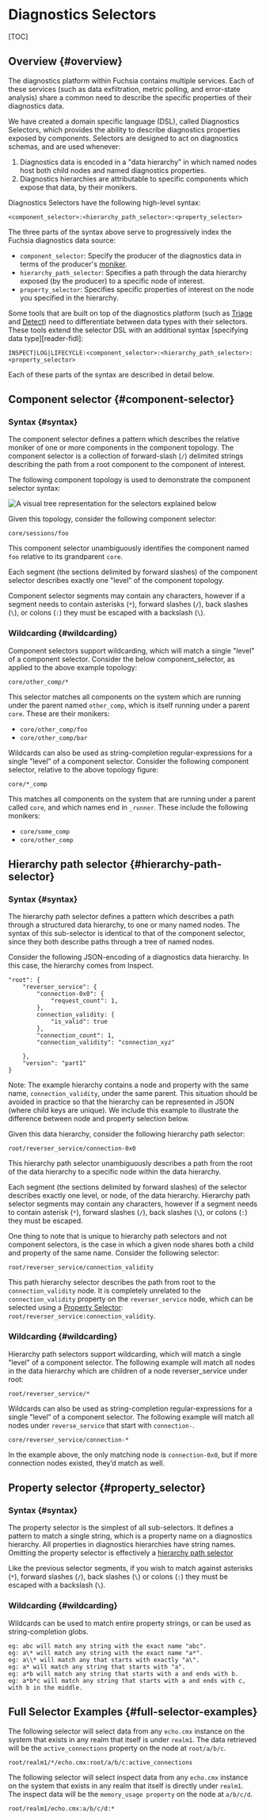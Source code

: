 # Diagnostics Selectors

[TOC]


## Overview {#overview}

The diagnostics platform within Fuchsia contains multiple services. Each of these services (such
as data exfiltration, metric polling, and error-state analysis) share a common need to describe
the specific properties of their diagnostics data.

We have created a domain specific language (DSL), called Diagnostics Selectors, which provides
the ability to describe diagnostics properties exposed by components. Selectors are designed to
act on diagnostics schemas, and are used whenever:

1. Diagnostics data is encoded in a "data hierarchy” in which named nodes host both child nodes
   and named diagnostics properties.
1. Diagnostics hierarchies are attributable to specific components which expose that data, by
   their monikers.

Diagnostics Selectors have the following high-level syntax:

```
<component_selector>:<hierarchy_path_selector>:<property_selector>
```

The three parts of the syntax above serve to progressively index the Fuchsia diagnostics data
source:

- `component_selector`: Specify the producer of the diagnostics data in terms of the producer's
  [moniker][moniker].
- `hierarchy_path_selector`: Specifies a path through the data hierarchy exposed (by the producer)
  to a specific node of interest.
- `property_selector`: Specifies specific properties of interest on the node you specified in the
  hierarchy.

Some tools that are built on top of the diagnostics platform (such as [Triage][triage] and
[Detect][detect]) need to differentiate between data types with their selectors. These tools extend
the selector DSL with an additional syntax [specifying data type][reader-fidl]:

```
INSPECT|LOG|LIFECYCLE:<component_selector>:<hierarchy_path_selector>:<property_selector>
```

Each of these parts of the syntax are described in detail below.


## Component selector {#component-selector}

### Syntax {#syntax}

The component selector defines a pattern which describes the relative moniker of one or more
components in the component topology. The component selector is a collection of forward-slash
(`/`) delimited strings describing the path from a root component to the component of interest.

The following component topology is used to demonstrate the component selector syntax:

![A visual tree representation for the selectors explained below][topology-example-img]


Given this topology, consider the following component selector:

```
core/sessions/foo
```

This component selector unambiguously identifies the component named `foo`
relative to its grandparent `core`.

Each segment (the sections delimited by forward slashes) of the component selector
describes exactly one "level” of the component topology.

Component selector segments may contain any characters, however if a segment needs to
contain asterisks (`*`), forward slashes (`/`), back slashes (<code>\\</code>), or colons (`:`)
they must be escaped with a backslash (<code>\\</code>).


### Wildcarding {#wildcarding}

Component selectors support wildcarding, which will match a single "level" of a component
selector. Consider the below component\_selector, as applied to the above example topology:

```
core/other_comp/*
```
This selector matches all components on the system which are running under the parent named
`other_comp`, which is itself running under a parent `core`. These are their monikers:

- `core/other_comp/foo`
- `core/other_comp/bar`

Wildcards can also be used as string-completion regular-expressions for a single "level” of a
component selector. Consider the following component selector, relative to the above topology
figure:


```
core/*_comp
```

This matches all components on the system that are running under a parent called `core`,
and which names end in `_runner`. These include the following monikers:

- `core/some_comp`
- `core/other_comp`

## Hierarchy path selector {#hierarchy-path-selector}

### Syntax {#syntax}

The hierarchy path selector defines a pattern which describes a path through a structured data
hierarchy, to one or many named nodes. The syntax of this sub-selector is identical to that of
the component selector, since they both describe paths through a tree of named nodes.

Consider the following JSON-encoding of a diagnostics data hierarchy. In this case, the hierarchy
comes from Inspect.

```
"root": {
    "reverser_service": {
        "connection-0x0": {
            "request_count": 1,
        },
        connection_validity: {
            "is_valid": true
        },
        "connection_count": 1,
        "connection_validity": "connection_xyz"

    },
    "version": "part1"
}
```

Note: The example hierarchy contains a node and property with the same
name, `connection_validity`, under the same parent. This situation should
be avoided in practice so that the hierarchy can be represented in JSON
(where child keys are unique). We include this example to illustrate
the difference between node and property selection below.

Given this data hierarchy, consider the following hierarchy path selector:

```
root/reverser_service/connection-0x0
```

This hierarchy path selector unambiguously describes a path from the root of the data hierarchy
to a specific node within the data hierarchy.

Each segment (the sections delimited by forward slashes) of the selector describes exactly one
level, or node, of the data hierarchy. Hierarchy path selector segments may contain any characters,
however if a segment needs to contain asterisk (`*`), forward slashes (`/`),
back slashes (<code>\\</code>), or colons (`:`) they must be escaped.

One thing to note that is unique to hierarchy path selectors and not component selectors, is the
case in which a given node shares both a child and property of the same name. Consider the
following selector:

```
root/reverser_service/connection_validity
```

This path hierarchy selector describes the path from root to the
`connection_validity` node. It is completely unrelated to the
`connection_validity` property on the `reverser_service` node, which
can be selected using a [Property Selector](#property_selector):
`root/reverser_service:connection_validity`.

### Wildcarding {#wildcarding}

Hierarchy path selectors support wildcarding, which will match a single "level" of a component
selector. The following example will match all nodes in the data hierarchy which are children of
a node reverser\_service under root:

```
root/reverser_service/*
```

Wildcards can also be used as string-completion regular-expressions for a single "level” of a
component selector. The following example will match all nodes under `reverse_service` that start
with `connection-`.


```
core/reverser_service/connection-*
```


In the example above, the only matching node is `connection-0x0`, but if more connection nodes
existed, they’d match as well.


## Property selector {#property_selector}

### Syntax  {#syntax}

The  property selector is the simplest of all sub-selectors. It defines a pattern to match a
single string, which is a property name on a diagnostics hierarchy. All properties in diagnostics
hierarchies have string names. Omitting the property selector is effectively a
[hierarchy path selector](#hierarchy-path-selector)

Like the previous selector segments, if you wish to match against asterisks (`*`),
forward slashes (`/`), back slashes (<code>\\</code>) or colons (`:`) they must be escaped with a
backslash (<code>\\</code>).

### Wildcarding {#wildcarding}

Wildcards can be used to match entire property strings, or can be used as string-completion globs.

```
eg: abc will match any string with the exact name "abc".
eg: a\* will match any string with the exact name "a*".
eg: a\\* will match any that starts with exactly "a\".
eg: a* will match any string that starts with "a".
eg: a*b will match any string that starts with a and ends with b.
eg: a*b*c will match any string that starts with a and ends with c, with b in the middle.
```



## Full Selector Examples {#full-selector-examples}

The following selector will select data from any `echo.cmx` instance on the system that exists in
any realm that itself is under `realm1`. The data retrieved will be the `active_connections`
property on the node at `root/a/b/c`.


```
root/realm1/*/echo.cmx:root/a/b/c:active_connections
```


The following selector will select inspect data from any `echo.cmx` instance on the system that
exists in any realm that itself is directly under `realm1`. The inspect data will be the
`memory_usage property` on the node at `a/b/c/d`.


```
root/realm1/echo.cmx:a/b/c/d:*
```


[datatype-fidl]: reference/fidl/fuchsia.diagnostics#DataType
[detect]: /src/diagnostics/config/triage/detect
[moniker]: /docs/concepts/components/v2/monikers.md
[topology-example-img]: selectors-example.png
[triage]: /src/diagnostics/config/triage
